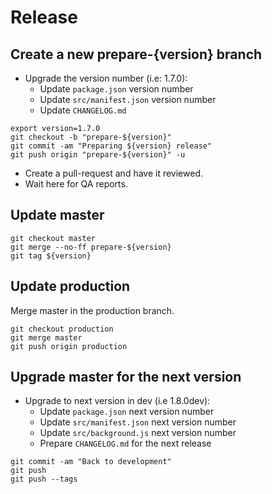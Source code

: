 # Release

## Create a new prepare-{version} branch

* Upgrade the version number (i.e: 1.7.0):
  * Update `package.json` version number
  * Update `src/manifest.json` version number
  * Update `CHANGELOG.md`

```
export version=1.7.0
git checkout -b "prepare-${version}"
git commit -am "Preparing ${version} release"
git push origin "prepare-${version}" -u
```

* Create a pull-request and have it reviewed.
* Wait here for QA reports.

## Update master

```
git checkout master
git merge --no-ff prepare-${version}
git tag ${version}
```

## Update production

Merge master in the production branch.

```
git checkout production
git merge master
git push origin production
```

## Upgrade master for the next version

* Upgrade to next version in dev (i.e 1.8.0dev):
  * Update `package.json` next version number
  * Update `src/manifest.json` next version number
  * Update `src/background.js` next version number
  * Prepare `CHANGELOG.md` for the next release

```
git commit -am "Back to development"
git push
git push --tags
```
